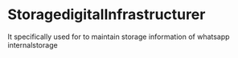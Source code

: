 # StoragedigitalInfrastructurer
It specifically used for to maintain  storage information of whatsapp internalstorage
